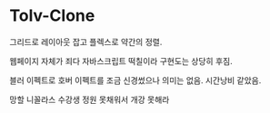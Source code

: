 # Tolv-Clone
그리드로 레이아웃 잡고 플렉스로 약간의 정렬.

웹페이지 자체가 죄다 자바스크립트 떡칠이라 구현도는 상당히 후짐.

블러 이펙트로 호버 이펙트를 조금 신경썼으나 의미는 없음. 시간낭비 같았음.

망할 니꼴라스 수강생 정원 못채워서 개강 못해라
